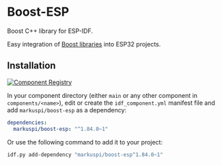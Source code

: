 # Boost-ESP

Boost C++ library for ESP-IDF.

Easy integration of [Boost libraries](https://github.com/boostorg/boost) into ESP32 projects.

## Installation

[![Component Registry](https://components.espressif.com/components/markuspi/boost-esp/badge.svg)](https://components.espressif.com/components/markuspi/boost-esp)

In your component directory (either `main` or any other component in `components/<name>`), edit or create the `idf_component.yml` manifest file and add `markuspi/boost-esp` as a dependency:

```yaml
dependencies:
  markuspi/boost-esp: "^1.84.0~1"
```

Or use the following command to add it to your project:

```bash
idf.py add-dependency "markuspi/boost-esp^1.84.0~1"
```
